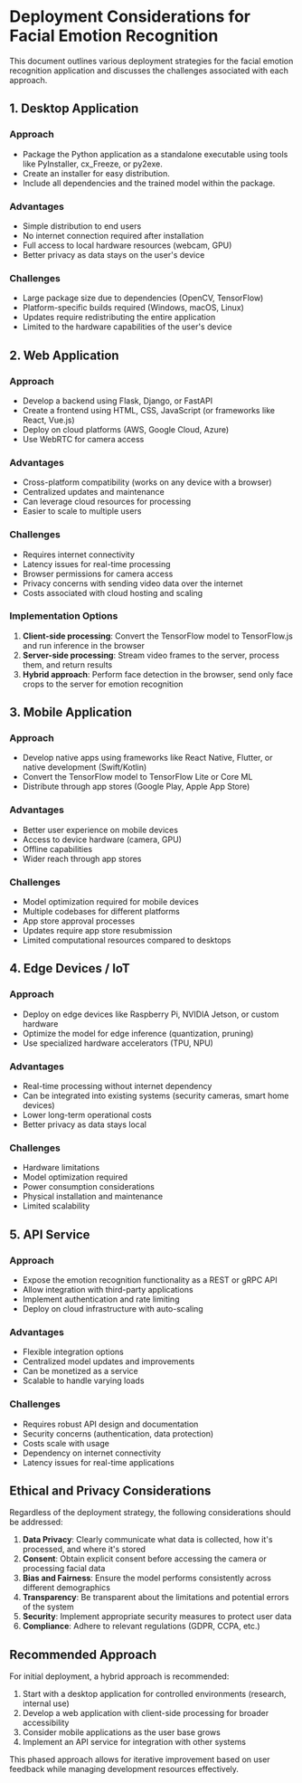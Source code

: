 # Deployment Considerations for Facial Emotion Recognition

This document outlines various deployment strategies for the facial emotion recognition application and discusses the challenges associated with each approach.

## 1. Desktop Application

### Approach
- Package the Python application as a standalone executable using tools like PyInstaller, cx_Freeze, or py2exe.
- Create an installer for easy distribution.
- Include all dependencies and the trained model within the package.

### Advantages
- Simple distribution to end users
- No internet connection required after installation
- Full access to local hardware resources (webcam, GPU)
- Better privacy as data stays on the user's device

### Challenges
- Large package size due to dependencies (OpenCV, TensorFlow)
- Platform-specific builds required (Windows, macOS, Linux)
- Updates require redistributing the entire application
- Limited to the hardware capabilities of the user's device

## 2. Web Application

### Approach
- Develop a backend using Flask, Django, or FastAPI
- Create a frontend using HTML, CSS, JavaScript (or frameworks like React, Vue.js)
- Deploy on cloud platforms (AWS, Google Cloud, Azure)
- Use WebRTC for camera access

### Advantages
- Cross-platform compatibility (works on any device with a browser)
- Centralized updates and maintenance
- Can leverage cloud resources for processing
- Easier to scale to multiple users

### Challenges
- Requires internet connectivity
- Latency issues for real-time processing
- Browser permissions for camera access
- Privacy concerns with sending video data over the internet
- Costs associated with cloud hosting and scaling

### Implementation Options
1. **Client-side processing**: Convert the TensorFlow model to TensorFlow.js and run inference in the browser
2. **Server-side processing**: Stream video frames to the server, process them, and return results
3. **Hybrid approach**: Perform face detection in the browser, send only face crops to the server for emotion recognition

## 3. Mobile Application

### Approach
- Develop native apps using frameworks like React Native, Flutter, or native development (Swift/Kotlin)
- Convert the TensorFlow model to TensorFlow Lite or Core ML
- Distribute through app stores (Google Play, Apple App Store)

### Advantages
- Better user experience on mobile devices
- Access to device hardware (camera, GPU)
- Offline capabilities
- Wider reach through app stores

### Challenges
- Model optimization required for mobile devices
- Multiple codebases for different platforms
- App store approval processes
- Updates require app store resubmission
- Limited computational resources compared to desktops

## 4. Edge Devices / IoT

### Approach
- Deploy on edge devices like Raspberry Pi, NVIDIA Jetson, or custom hardware
- Optimize the model for edge inference (quantization, pruning)
- Use specialized hardware accelerators (TPU, NPU)

### Advantages
- Real-time processing without internet dependency
- Can be integrated into existing systems (security cameras, smart home devices)
- Lower long-term operational costs
- Better privacy as data stays local

### Challenges
- Hardware limitations
- Model optimization required
- Power consumption considerations
- Physical installation and maintenance
- Limited scalability

## 5. API Service

### Approach
- Expose the emotion recognition functionality as a REST or gRPC API
- Allow integration with third-party applications
- Implement authentication and rate limiting
- Deploy on cloud infrastructure with auto-scaling

### Advantages
- Flexible integration options
- Centralized model updates and improvements
- Can be monetized as a service
- Scalable to handle varying loads

### Challenges
- Requires robust API design and documentation
- Security concerns (authentication, data protection)
- Costs scale with usage
- Dependency on internet connectivity
- Latency issues for real-time applications

## Ethical and Privacy Considerations

Regardless of the deployment strategy, the following considerations should be addressed:

1. **Data Privacy**: Clearly communicate what data is collected, how it's processed, and where it's stored
2. **Consent**: Obtain explicit consent before accessing the camera or processing facial data
3. **Bias and Fairness**: Ensure the model performs consistently across different demographics
4. **Transparency**: Be transparent about the limitations and potential errors of the system
5. **Security**: Implement appropriate security measures to protect user data
6. **Compliance**: Adhere to relevant regulations (GDPR, CCPA, etc.)

## Recommended Approach

For initial deployment, a hybrid approach is recommended:

1. Start with a desktop application for controlled environments (research, internal use)
2. Develop a web application with client-side processing for broader accessibility
3. Consider mobile applications as the user base grows
4. Implement an API service for integration with other systems

This phased approach allows for iterative improvement based on user feedback while managing development resources effectively. 